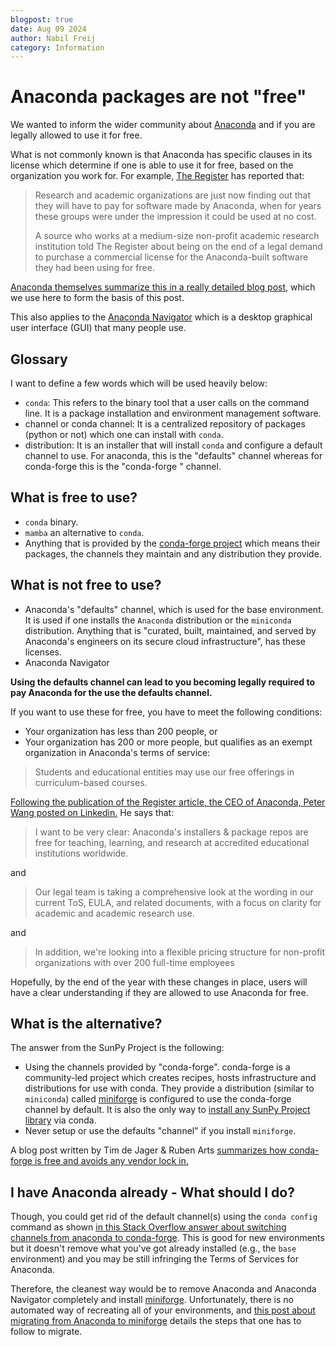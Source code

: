 ```yaml
---
blogpost: true
date: Aug 09 2024
author: Nabil Freij
category: Information
---
```


# Anaconda packages are not "free"

We wanted to inform the wider community about [Anaconda](https://www.anaconda.com/) and if you are legally allowed to use it for free.

What is not commonly known is that Anaconda has specific clauses in its license which determine if one is able to use it for free, based on the organization you work for.
For example, [The Register](https://www.theregister.com/2024/08/08/anaconda_puts_the_squeeze_on/) has reported that:

> Research and academic organizations are just now finding out that they will have to pay for software made by Anaconda, when for years these groups were under the impression it could be used at no cost.
>
> A source who works at a medium-size non-profit academic research institution told The Register about being on the end of a legal demand to purchase a commercial license for the Anaconda-built software they had been using for free.

[Anaconda themselves summarize this in a really detailed blog post](https://www.anaconda.com/blog/is-conda-free), which we use here to form the basis of this post.

This also applies to the [Anaconda Navigator](https://docs.anaconda.com/navigator/) which is a desktop graphical user interface (GUI) that many people use.

## Glossary

I want to define a few words which will be used heavily below:

- `conda`: This refers to the binary tool that a user calls on the command line.
  It is a package installation and environment management software.
- channel or conda channel: It is a centralized repository of packages (python or not) which one can install with `conda`.
- distribution: It is an installer that will install `conda` and configure a default channel to use.
  For anaconda, this is the "defaults" channel whereas for conda-forge this is the "conda-forge " channel.

## What is free to use?

- `conda` binary.
- `mamba` an alternative to `conda`.
- Anything that is provided by the [conda-forge project](https://conda-forge.org/) which means their packages, the channels they maintain and any distribution they provide.

## What is not free to use?

- Anaconda's "defaults" channel, which is used for the base environment.
  It is used if one installs the `Anaconda` distribution or the `miniconda` distribution.
  Anything that is "curated, built, maintained, and served by Anaconda's engineers on its secure cloud infrastructure", has these licenses.
- Anaconda Navigator

**Using the defaults channel can lead to you becoming legally required to pay Anaconda for the use the defaults channel.**

If you want to use these for free, you have to meet the following conditions:

- Your organization has less than 200 people, or
- Your organization has 200 or more people, but qualifies as an exempt organization in Anaconda's terms of service:

> Students and educational entities may use our free offerings in curriculum-based courses.

[Following the publication of the Register article, the CEO of Anaconda, Peter Wang posted on Linkedin.](https://www.linkedin.com/posts/pzwang_hi-everyone-recently-there-has-been-discussion-activity-7229549723462905856-rQH-/)
He says that:

> I want to be very clear: Anaconda's installers & package repos are free for teaching, learning, and research at accredited educational institutions worldwide.

and

> Our legal team is taking a comprehensive look at the wording in our current ToS, EULA, and related documents, with a focus on clarity for academic and academic research use.

and

> In addition, we're looking into a flexible pricing structure for non-profit organizations with over 200 full-time employees

Hopefully, by the end of the year with these changes in place, users will have a clear understanding if they are allowed to use Anaconda for free.

## What is the alternative?

The answer from the SunPy Project is the following:

- Using the channels provided by "conda-forge".
  conda-forge is a community-led project which creates recipes, hosts infrastructure and distributions for use with conda.
  They provide a distribution (similar to `miniconda`) called [miniforge](https://github.com/conda-forge/miniforge) is configured to use the conda-forge channel by default.
  It is also the only way to [install any SunPy Project library](https://docs.sunpy.org/en/stable/tutorial/installation.html#installing-miniforge) via conda.
- Never setup or use the defaults "channel" if you install `miniforge`.

A blog post written by Tim de Jager & Ruben Arts [summarizes how conda-forge is free and avoids any vendor lock in.](https://prefix.dev/blog/towards_a_vendor_lock_in_free_conda_experience)

## I have Anaconda already - What should I do?

Though, you could get rid of the default channel(s) using the `conda config` command as shown [in this Stack Overflow answer about switching channels from anaconda to conda-forge](https://stackoverflow.com/a/67708768).
This is good for new environments but it doesn't remove what you've got already installed (e.g., the `base` environment) and you may be still infringing the Terms of Services for Anaconda.

Therefore, the cleanest way would be to remove Anaconda and Anaconda Navigator completely and install [miniforge](https://docs.sunpy.org/en/stable/tutorial/installation.html#installing-miniforge).
Unfortunately, there is no automated way of recreating all of your environments, and [this post about migrating from Anaconda to miniforge](https://it.martinos.org/help/migrating-anaconda-miniconda-install-to-a-miniforge-install/) details the steps that one has to follow to migrate.
